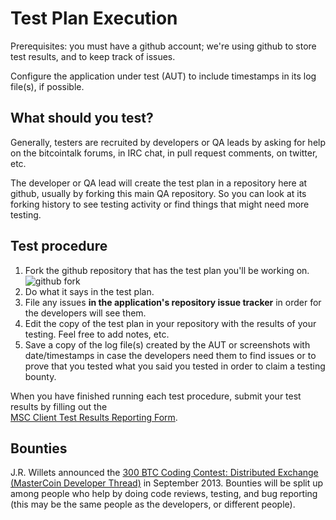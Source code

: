 Test Plan Execution
==

Prerequisites: you must have a github account; we're using github to store test results, and to keep track of issues.

Configure the application under test (AUT) to include timestamps in its log file(s), if possible.

What should you test?
--

Generally, testers are recruited by developers or QA leads by asking for help on the bitcointalk forums, in IRC chat, in pull request comments, on twitter, etc.

The developer or QA lead will create the test plan in a repository here at github, usually by forking this main QA repository. So you can look at its forking history to see testing activity or find things that might need more testing.


Test procedure
--

1. Fork the github repository that has the test plan you'll be working on.<br/>
  ![github fork](https://copy.com/2laWomE4VjAj)
2. Do what it says in the test plan.
3. File any issues **in the application's repository issue tracker** in order for the developers will see them.
4. Edit the copy of the test plan in your repository with the results of your testing. Feel free to add notes, etc.
5. Save a copy of the log file(s) created by the AUT or screenshots with date/timestamps in case the developers need them to find issues or to prove that you tested what you said you tested in order to claim a testing bounty.

When you have finished running each test procedure, submit your test results by filling out the  
[MSC Client Test Results Reporting Form](https://docs.google.com/forms/d/1KZw-JYjt9njBXw4GJU2IXIGKP38oytdlCXZcTnw40Xc/viewform).

Bounties
--
J.R. Willets announced the [300 BTC Coding Contest: Distributed Exchange (MasterCoin Developer Thread)](https://bitcointalk.org/index.php?topic=292628.msg3133386#msg3133386) in September 2013. Bounties will be split up among people who help by doing code reviews, testing, and bug reporting (this may be the same people as the developers, or different people). 
